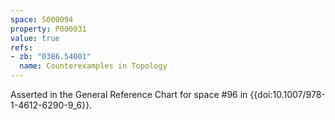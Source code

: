 ```yaml
---
space: S000094
property: P000031
value: true
refs:
- zb: "0386.54001"
  name: Counterexamples in Topology
---
```


Asserted in the General Reference Chart for space #96 in
{{doi:10.1007/978-1-4612-6290-9_6}}.
